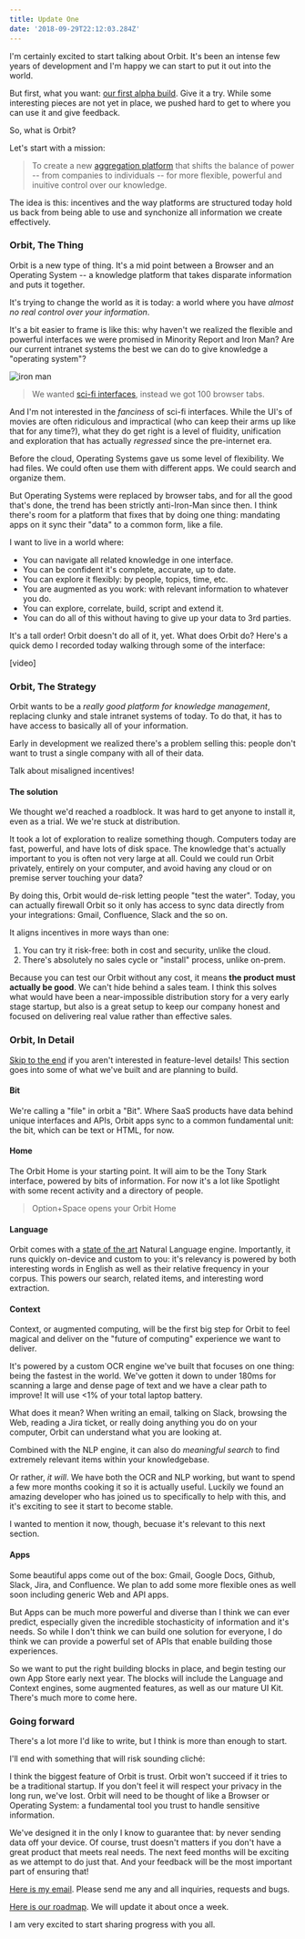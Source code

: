 ```yaml
---
title: Update One
date: '2018-09-29T22:12:03.284Z'
---
```


I'm certainly excited to start talking about Orbit. It's been an intense few years of development and I'm happy we can start to put it out into the world.

But first, what you want: [our first alpha build](). Give it a try. While some interesting pieces are not yet in place, we pushed hard to get to where you can use it and give feedback.

So, what is Orbit?

Let's start with a mission:

> To create a new [aggregation platform](https://stratechery.com/2017/defining-aggregators/) that shifts the balance of power -- from companies to individuals -- for more flexible, powerful and inuitive control over our knowledge.

The idea is this: incentives and the way platforms are structured today hold us back from being able to use and synchonize all information we create effectively.

### Orbit, The Thing

Orbit is a new type of thing. It's a mid point between a Browser and an Operating System -- a knowledge platform that takes disparate information and puts it together.

It's trying to change the world as it is today: a world where you have _almost no real control over your information_.

It's a bit easier to frame is like this: why haven't we realized the flexible and powerful interfaces we were promised in Minority Report and Iron Man? Are our current intranet systems the best we can do to give knowledge a "operating system"?

![iron man](http://gradschoolguru.com/wp-content/uploads/2017/01/Iron-Man-Movie-Prologue-Hologram.jpg)

> We wanted [sci-fi interfaces](https://www.youtube.com/watch?v=PJqbivkm0Ms), instead we got 100 browser tabs.

And I'm not interested in the _fanciness_ of sci-fi interfaces. While the UI's of movies are often ridiculous and impractical (who can keep their arms up like that for any time?), what they do get right is a level of fluidity, unification and exploration that has actually _regressed_ since the pre-internet era.

Before the cloud, Operating Systems gave us some level of flexibility. We had files. We could often use them with different apps. We could search and organize them.

But Operating Systems were replaced by browser tabs, and for all the good that's done, the trend has been strictly anti-Iron-Man since then. I think there's room for a platform that fixes that by doing one thing: mandating apps on it sync their "data" to a common form, like a file.

I want to live in a world where:

- You can navigate all related knowledge in one interface.
- You can be confident it's complete, accurate, up to date.
- You can explore it flexibly: by people, topics, time, etc.
- You are augmented as you work: with relevant information to whatever you do.
- You can explore, correlate, build, script and extend it.
- You can do all of this without having to give up your data to 3rd parties.

It's a tall order! Orbit doesn't do all of it, yet. What does Orbit do? Here's a quick demo I recorded today walking through some of the interface:

[video]

### Orbit, The Strategy

Orbit wants to be a _really good platform for knowledge management_, replacing clunky and stale intranet systems of today. To do that, it has to have access to basically all of your information.

Early in development we realized there's a problem selling this: people don't want to trust a single company with all of their data.

Talk about misaligned incentives!

#### The solution

We thought we'd reached a roadblock. It was hard to get anyone to install it, even as a trial. We we're stuck at distribution.

It took a lot of exploration to realize something though. Computers today are fast, powerful, and have lots of disk space. The knowledge that's actually important to you is often not very large at all. Could we could run Orbit privately, entirely on your computer, and avoid having any cloud or on premise server touching your data?

By doing this, Orbit would de-risk letting people "test the water". Today, you can actually firewall Orbit so it only has access to sync data directly from your integrations: Gmail, Confluence, Slack and the so on.

It aligns incentives in more ways than one:

1. You can try it risk-free: both in cost and security, unlike the cloud.
2. There's absolutely no sales cycle or "install" process, unlike on-prem.

Because you can test our Orbit without any cost, it means **the product must actually be good**. We can't hide behind a sales team. I think this solves what would have been a near-impossible distribution story for a very early stage startup, but also is a great setup to keep our company honest and focused on delivering real value rather than effective sales.

### Orbit, In Detail

[Skip to the end](#going-forward) if you aren't interested in feature-level details! This section goes into some of what we've built and are planning to build.

<div style="width: 480px; border-radius: 20px; overflow: hidden; position: absolute; right: -520px;">
  <img alt="Orbit Home" src="./home.jpg" />
</div>

#### Bit

We're calling a "file" in orbit a "Bit". Where SaaS products have data behind unique interfaces and APIs, Orbit apps sync to a common fundamental unit: the bit, which can be text or HTML, for now.

#### Home

The Orbit Home is your starting point. It will aim to be the Tony Stark interface, powered by bits of information. For now it's a lot like Spotlight with some recent activity and a directory of people.

> Option+Space opens your Orbit Home

#### Language

Orbit comes with a [state of the art](https://arxiv.org/pdf/1803.08493.pdf) Natural Language engine. Importantly, it runs quickly on-device and custom to you: it's relevancy is powered by both interesting words in English as well as their relative frequency in your corpus. This powers our search, related items, and interesting word extraction.

#### Context

Context, or augmented computing, will be the first big step for Orbit to feel magical and deliver on the "future of computing" experience we want to deliver.

It's powered by a custom OCR engine we've built that focuses on one thing: being the fastest in the world. We've gotten it down to under 180ms for scanning a large and dense page of text and we have a clear path to improve! It will use <1% of your total laptop battery.

What does it mean? When writing an email, talking on Slack, browsing the Web, reading a Jira ticket, or really doing anything you do on your computer, Orbit can understand what you are looking at.

Combined with the NLP engine, it can also do _meaningful search_ to find extremely relevant items within your knowledgebase.

Or rather, _it will_. We have both the OCR and NLP working, but want to spend a few more months cooking it so it is actually useful. Luckily we found an amazing developer who has joined us to specifically to help with this, and it's exciting to see it start to become stable.

I wanted to mention it now, though, becuase it's relevant to this next section.

#### Apps

Some beautiful apps come out of the box: Gmail, Google Docs, Github, Slack, Jira, and Confluence. We plan to add some more flexible ones as well soon including generic Web and API apps.

But Apps can be much more powerful and diverse than I think we can ever predict, especially given the incredible stochasticity of information and it's needs. So while I don't think we can build one solution for everyone, I do think we can provide a powerful set of APIs that enable building those experiences.

So we want to put the right building blocks in place, and begin testing our own App Store early next year. The blocks will include the Language and Context engines, some augmented features, as well as our mature UI Kit. There's much more to come here.

### Going forward

There's a lot more I'd like to write, but I think is more than enough to start.

I'll end with something that will risk sounding cliché:

I think the biggest feature of Orbit is trust. Orbit won't succeed if it tries to be a traditional startup. If you don't feel it will respect your privacy in the long run, we've lost. Orbit will need to be thought of like a Browser or Operating System: a fundamental tool you trust to handle sensitive information.

We've designed it in the only I know to guarantee that: by never sending data off your device. Of course, trust doesn't matters if you don't have a great product that meets real needs. The next feed months will be exciting as we attempt to do just that. And your feedback will be the most important part of ensuring that!

[Here is my email](nate@tryorbit.com). Please send me any and all inquiries, requests and bugs.

[Here is our roadmap](). We will update it about once a week.

I am very excited to start sharing progress with you all.

<br />
